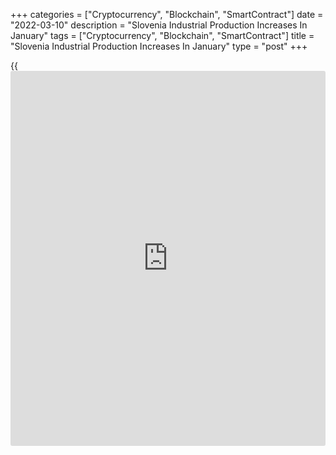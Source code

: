 +++
categories = ["Cryptocurrency", "Blockchain", "SmartContract"]
date = "2022-03-10"
description = "Slovenia Industrial Production Increases In January"
tags = ["Cryptocurrency", "Blockchain", "SmartContract"]
title = "Slovenia Industrial Production Increases In January"
type = "post"
+++

{{<iframe id="large-banner" src="https://www.bounty.group/#slide=24.0" width="100%" height="600" scrolling="no" style="border: 0px solid rgb(216, 221, 230); border-radius: 3px;">}}

Slovenia's industrial production increased in January, figures from the
statistical office showed on Thursday.

The industrial production index increased 9.9 percent year-on-year in
January.

Manufacturing output grew 7.3 percent and electricity, gas, steam and
air conditioning supply gained 29.4 percent. Production in the mining
and quarrying sector increased 41.3 percent.

Production of intermediate goods gained 12.4 percent and those of
capital goods rose 8.4 percent. Production of consumer goods grew 6.1
percent.

On a month-on-month basis, industrial production increased 0.1 percent
in January, the agency said.

For comments and feedback [contact](https://www.playgroundfx.com/contact/): editorial@rtt[news](https://www.letsplayfx.com/blog/forex-news-website/).com

[Economic News][1]

 **What parts of the world are seeing the best (and worst) economic
performances lately? Click[here][2] to check out our [Econ Scorecard][2]
and find out! See up-to-the-moment [ranking](https://www.playgroundfx.com/blog/crypto-exchange-ranking/)s for the best and worst
performers in [GDP][3], [unemployment rate][4], [inflation][2] and much
more.**

   1. www.rtt[news](https://www.letsplayfx.com/blog/forex-news-website/).com/Content/EconomicNews.aspx
   2. www.rtt[news](https://www.letsplayfx.com/blog/forex-news-website/).com/economic-scorecard/world-rank/CPI/highest-performance.aspx
   3. www.rtt[news](https://www.letsplayfx.com/blog/forex-news-website/).com/economic-scorecard/world-rank/GDP/highest-performance.aspx
   4. www.rtt[news](https://www.letsplayfx.com/blog/forex-news-website/).com/economic-scorecard/world-rank/unemployment-rate/lowest-performance.aspx